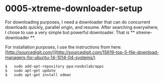 # 0005-xtreme-downloader-setup

For downloading purposes, I need a downloader that can do concurrent downloads quickly, parallel origin, and resume. After searching everywhere, I chose to use a very simple but powerful downloader. That is ** xtreme-downloader **.

For installation purposes, I use the instructions from here:
[http://sourcedigit.com/](http://sourcedigit.com/15619-top-5-file-download-managers-for-ubuntu-14-1014-04-systems/)

    $   sudo add-apt-repository ppa:noobslab/apps
    $   sudo apt-get update
    $   sudo apt-get install xdman
